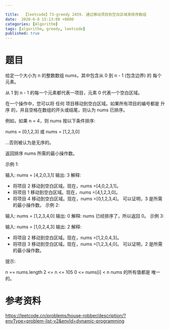 ```yaml
---

title:  【leetcode】73-greedy 2459. 通过移动项目到空白区域来排序数组
date:  2020-6-8 15:13:08 +0800
categories: [Algorithm]
tags: [algorithm, greedy, leetcode]
published: true
---
```


# 题目

给定一个大小为 n 的整数数组 nums，其中包含从 0 到 n - 1 (包含边界) 的 每个 元素。

从 1 到 n - 1 的每一个元素都代表一项目，元素 0 代表一个空白区域。

在一个操作中，您可以将 任何 项目移动到空白区域。如果所有项目的编号都是 升序 的，并且空格在数组的开头或结尾，则认为 nums 已排序。

例如，如果 n = 4，则 nums 按以下条件排序:

nums = [0,1,2,3] 或
nums = [1,2,3,0]

...否则被认为是无序的。

返回排序 nums 所需的最小操作数。

示例 1:

输入: nums = [4,2,0,3,1]
输出: 3
解释:
- 将项目 2 移动到空白区域。现在，nums =[4,0,2,3,1]。
- 将项目 1 移动到空白区域。现在，nums =[4,1,2,3,0]。
- 将项目 4 移动到空白区域。现在，nums =[0,1,2,3,4]。
可以证明，3 是所需的最小操作数。
示例 2:

输入: nums = [1,2,3,4,0]
输出: 0
解释: nums 已经排序了，所以返回 0。
示例 3:

输入: nums = [1,0,2,4,3]
输出: 2
解释:
- 将项目 2 移动到空白区域。现在，nums =[1,2,0,4,3]。
- 将项目 3 移动到空白区域。现在，nums =[1,2,3,4,0]。
可以证明，2 是所需的最小操作数。
 

提示:

n == nums.length
2 <= n <= 105
0 <= nums[i] < n
nums 的所有值都是 唯一 的。





# 参考资料

https://leetcode.cn/problems/house-robber/description/?envType=problem-list-v2&envId=dynamic-programming

